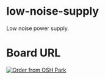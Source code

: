 # low-noise-supply
Low noise power supply.

# Board URL
<a href="https://oshpark.com/shared_projects/OTFHXp0J"><img src="https://oshpark.com/packs/media/images/badge-5f4e3bf4bf68f72ff88bd92e0089e9cf.png" alt="Order from OSH Park"></img></a>
